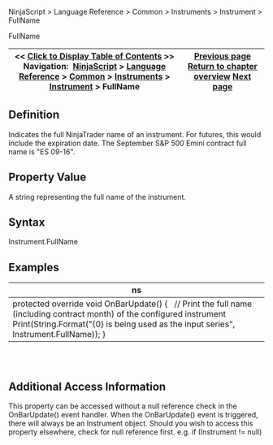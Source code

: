 ﻿
NinjaScript > Language Reference > Common > Instruments > Instrument > FullName

FullName

| << [Click to Display Table of Contents](instrument_fullname.md) >> **Navigation:**     [NinjaScript](ninjascript-1.md) > [Language Reference](language_reference_wip-1.md) > [Common](common-1.md) > [Instruments](instruments_ninjascript-1.md) > [Instrument](instrument-1.md) > FullName | [Previous page](expiry-1.md) [Return to chapter overview](instrument-1.md) [Next page](getinstrument-1.md) |
| --- | --- |
## Definition
Indicates the full NinjaTrader name of an instrument. For futures, this would include the expiration date. The September S&P 500 Emini contract full name is "ES 09-16".
 
## Property Value
A string representing the full name of the instrument.
 
## Syntax
Instrument.FullName
 
## 
## Examples

| ns |
| --- |
| protected override void OnBarUpdate() {    // Print the full name (including contract month) of the configured instrument    Print(String.Format("{0} is being used as the input series", Instrument.FullName)); } |
## 
 
## Additional Access Information
This property can be accessed without a null reference check in the OnBarUpdate() event handler. When the OnBarUpdate() event is triggered, there will always be an Instrument object. Should you wish to access this property elsewhere, check for null reference first. e.g. if (Instrument != null)
